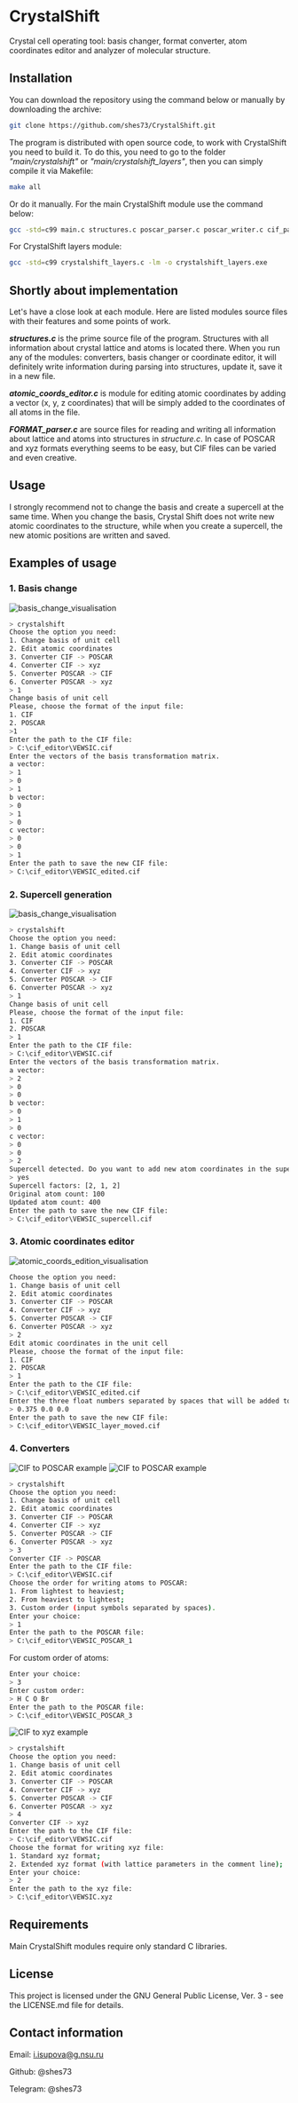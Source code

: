 # CrystalShift
Crystal cell operating tool: basis changer, format converter, atom coordinates editor and analyzer of molecular structure.

## Installation
You can download the repository using the command below or manually by downloading the archive:
```bash
git clone https://github.com/shes73/CrystalShift.git
```

The program is distributed with open source code, to work with CrystalShift you need to build it. To do this, you need to go to the folder *"main/crystalshift"* or *"main/crystalshift_layers"*, then you can simply compile it via Makefile:
```bash
make all
```
Or do it manually. For the main CrystalShift module use the command below:
```bash
gcc -std=c99 main.c structures.c poscar_parser.c poscar_writer.c cif_parser.c cif_writer.c xyz_parser.c xyz_writer.c atomic_coords_editor.c basis_changer.c -lm -o crystalshift
```
For CrystalShift layers module:
```bash
gcc -std=c99 crystalshift_layers.c -lm -o crystalshift_layers.exe
```

## Shortly about implementation
Let's have a close look at each module. Here are listed modules source files with their features and some points of work.

***structures.c*** is the prime source file of the program. Structures with all information about crystal lattice and atoms is located there. When you run any of the modules: converters, basis changer or coordinate editor, it will definitely write information during parsing into structures, update it, save it in a new file.

***atomic_coords_editor.c*** is module for editing atomic coordinates by adding a vector (x, y, z coordinates) that will be simply added to the coordinates of all atoms in the file.

***FORMAT_parser.c*** are source files for reading and writing all information about lattice and atoms into structures in *structure.c*. In case of POSCAR and xyz formats everything seems to be easy, but CIF files can be varied and even creative.  

## Usage
I strongly recommend not to change the basis and create a supercell at the same time. When you change the basis, Crystal Shift does not write new atomic coordinates to the structure, while when you create a supercell, the new atomic positions are written and saved.

## Examples of usage
### 1. Basis change
![basis_change_visualisation](https://github.com/shes73/CrystalShift/blob/main/images/basis_change.jpg)
```bash
> crystalshift
Choose the option you need:
1. Change basis of unit cell
2. Edit atomic coordinates
3. Converter CIF -> POSCAR
4. Converter CIF -> xyz
5. Converter POSCAR -> CIF
6. Converter POSCAR -> xyz
> 1
Change basis of unit cell
Please, choose the format of the input file: 
1. CIF
2. POSCAR
>1
Enter the path to the CIF file:
> C:\cif_editor\VEWSIC.cif
Enter the vectors of the basis transformation matrix.
a vector:
> 1
> 0
> 1
b vector:
> 0
> 1
> 0
c vector:
> 0
> 0
> 1
Enter the path to save the new CIF file: 
> C:\cif_editor\VEWSIC_edited.cif
```

### 2. Supercell generation
![basis_change_visualisation](https://github.com/shes73/CrystalShift/blob/main/images/supercell_visualisation.jpg)
```bash
> crystalshift
Choose the option you need:
1. Change basis of unit cell
2. Edit atomic coordinates
3. Converter CIF -> POSCAR
4. Converter CIF -> xyz
5. Converter POSCAR -> CIF
6. Converter POSCAR -> xyz
> 1
Change basis of unit cell
Please, choose the format of the input file: 
1. CIF
2. POSCAR
> 1
Enter the path to the CIF file:
> C:\cif_editor\VEWSIC.cif
Enter the vectors of the basis transformation matrix.
a vector:
> 2
> 0
> 0
b vector:
> 0
> 1
> 0
c vector:
> 0
> 0
> 2
Supercell detected. Do you want to add new atom coordinates in the supercell? (yes/no):
> yes
Supercell factors: [2, 1, 2]
Original atom count: 100
Updated atom count: 400
Enter the path to save the new CIF file:
> C:\cif_editor\VEWSIC_supercell.cif
```

### 3. Atomic coordinates editor
![atomic_coords_edition_visualisation](https://github.com/shes73/CrystalShift/blob/main/images/atomic_coords_edition_visualisation.jpg)
```bash
Choose the option you need:
1. Change basis of unit cell
2. Edit atomic coordinates
3. Converter CIF -> POSCAR
4. Converter CIF -> xyz
5. Converter POSCAR -> CIF
6. Converter POSCAR -> xyz
> 2
Edit atomic coordinates in the unit cell
Please, choose the format of the input file:
1. CIF
2. POSCAR
> 1
Enter the path to the CIF file:
> C:\cif_editor\VEWSIC_edited.cif  
Enter the three float numbers separated by spaces that will be added to the coordinates of all atoms in the file (e.g. 0.25 0.0 0.0):
> 0.375 0.0 0.0
Enter the path to save the new CIF file:
> C:\cif_editor\VEWSIC_layer_moved.cif
```

### 4. Converters
![CIF to POSCAR example](https://github.com/shes73/CrystalShift/blob/main/images/format_converter_example.jpg)
![CIF to POSCAR example](https://github.com/shes73/CrystalShift/blob/main/images/CIF_to_POSCAR.jpg)
```bash
> crystalshift
Choose the option you need:
1. Change basis of unit cell
2. Edit atomic coordinates
3. Converter CIF -> POSCAR
4. Converter CIF -> xyz
5. Converter POSCAR -> CIF
6. Converter POSCAR -> xyz
> 3
Converter CIF -> POSCAR
Enter the path to the CIF file:
> C:\cif_editor\VEWSIC.cif
Choose the order for writing atoms to POSCAR:
1. From lightest to heaviest;
2. From heaviest to lightest;
3. Custom order (input symbols separated by spaces).
Enter your choice:
> 1
Enter the path to the POSCAR file:
> C:\cif_editor\VEWSIC_POSCAR_1
```
For custom order of atoms:
```bash
Enter your choice:
> 3
Enter custom order:
> H C O Br
Enter the path to the POSCAR file:
> C:\cif_editor\VEWSIC_POSCAR_3
```

![CIF to xyz example](https://github.com/shes73/CrystalShift/blob/main/images/CIF_to_xyz.jpg)
```bash
> crystalshift
Choose the option you need:
1. Change basis of unit cell
2. Edit atomic coordinates
3. Converter CIF -> POSCAR
4. Converter CIF -> xyz
5. Converter POSCAR -> CIF
6. Converter POSCAR -> xyz
> 4
Converter CIF -> xyz
Enter the path to the CIF file:
> C:\cif_editor\VEWSIC.cif
Choose the format for writing xyz file:
1. Standard xyz format;
2. Extended xyz format (with lattice parameters in the comment line);
Enter your choice:
> 2
Enter the path to the xyz file:
> C:\cif_editor\VEWSIC.xyz
```

## Requirements
Main CrystalShift modules require only standard C libraries.

## License
This project is licensed under the GNU General Public License, Ver. 3 - see the LICENSE.md file for details.

## Contact information
Email: i.isupova@g.nsu.ru

Github: @shes73

Telegram: @shes73
